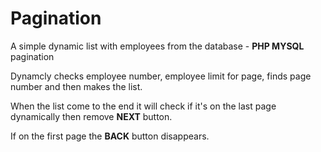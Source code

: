 # Pagination
A simple dynamic list with employees from the database - **PHP MYSQL** pagination

Dynamcly checks employee number, employee limit for page, finds page number and then makes the list.

When the list come to the end it will check if it's on the last page dynamically then remove **NEXT** button. 

If on the first page the **BACK** button disappears.
